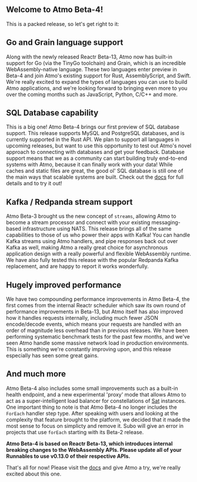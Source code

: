 ## Welcome to Atmo Beta-4!
This is a packed release, so let's get right to it:

## Go and Grain language support
Along with the newly released Reactr Beta-13, Atmo now has built-in support for Go (via the TinyGo toolchain) and Grain, which is an incredible WebAssembly-native language. These two languages enter preview in Beta-4 and join Atmo's existing support for Rust, AssemblyScript, and Swift. We're really excited to expand the types of languages you can use to build Atmo applications, and we're looking forward to bringing even more to you over the coming months such as JavaScript, Python, C/C++ and more.

## SQL Database capability
This is a big one! Atmo Beta-4 brings our first preview of SQL database support. This release supports MySQL and PostgreSQL databases, and is currently supported in the Rust API. We plan to support all languages in upcoming releases, but want to use this opportunity to test out Atmo's novel approach to connecting with databases and get your feedback. Database support means that we as a community can start building truly end-to-end systems with Atmo, because it can finally work with your data! While caches and static files are great, the good ol' SQL database is still one of the main ways that scalable systems are built. Check out the [docs](https://atmo.suborbital.dev) for full details and to try it out!

## Kafka / Redpanda stream support
Atmo Beta-3 brought us the new concept of `streams`, allowing Atmo to become a stream processor and connect with your existing messaging-based infrastructure using NATS. This release brings all of the same capabilities to those of us who power their apps with Kafka! You can handle Kafka streams using Atmo handlers, and pipe responses back out over Kafka as well, making Atmo a really great choice for asynchronous application design with a really powerful and flexible WebAssembly runtime. We have also fully tested this release with the popular Redpanda Kafka replacement, and are happy to report it works wonderfully.

## Hugely improved performance
We have two compounding performance improvements in Atmo Beta-4, the first comes from the internal Reactr scheduler which saw its own round of performance improvements in Beta-13, but Atmo itself has also improved how it handles requests internally, including much fewer JSON encode/decode events, which means your requests are handled with an order of magnitude less overhead than in previous releases. We have been performing systematic benchmark tests for the past few months, and we've seen Atmo handle some massive network load in production environments. This is something we're constantly improving upon, and this release especially has seen some great gains.

## And much more
Atmo Beta-4 also includes some small improvements such as a built-in health endpoint, and a new experimental 'proxy' mode that allows Atmo to act as a super-intelligent load balancer for constellations of [Sat](https://github.com/suborbital/sat) instances. One important thing to note is that Atmo Beta-4 no longer includes the `ForEach` handler step type. After speaking with users and looking at the complexity that feature brought to the platform, we decided that it made the most sense to focus on simplicty and remove it. Subo will give an error in projects that use `forEach` starting with its Beta-2 release.

**Atmo Beta-4 is based on Reactr Beta-13, which introduces internal breaking changes to the WebAssembly APIs. Please update all of your Runnables to use v0.13.0 of their respective APIs.**

That's all for now! Please visit the [docs](https://atmo.suborbital.dev) and give Atmo a try, we're really excited about this one.